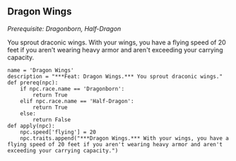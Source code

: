 ## Dragon Wings
*Prerequisite: Dragonborn, Half-Dragon*

You sprout draconic wings. With your wings, you have a flying speed of 20 feet if you aren't wearing heavy armor and aren't exceeding your carrying capacity.

```
name = 'Dragon Wings'
description = "***Feat: Dragon Wings.*** You sprout draconic wings."
def prereq(npc):
    if npc.race.name == 'Dragonborn':
        return True
    elif npc.race.name == 'Half-Dragon':
        return True
    else:
        return False
def apply(npc):
    npc.speed['flying'] = 20
    npc.traits.append("***Dragon Wings.*** With your wings, you have a flying speed of 20 feet if you aren't wearing heavy armor and aren't exceeding your carrying capacity.")
```

